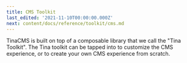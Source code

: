 ```yaml
---
title: CMS Toolkit
last_edited: '2021-11-10T00:00:00.000Z'
next: content/docs/reference/toolkit/cms.md
---
```


TinaCMS is built on top of a composable library that we call the "Tina Toolkit". The Tina toolkit can be tapped into to customize the CMS experience, or to create your own CMS experience from scratch.
